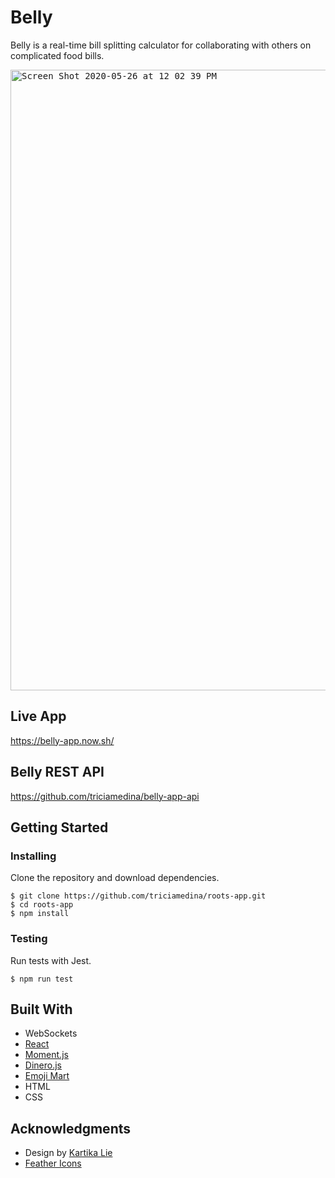 # Belly
Belly is a real-time bill splitting calculator for collaborating with others on complicated food bills.

<kbd><img width="993" alt="Screen Shot 2020-05-26 at 12 02 39 PM" src="https://user-images.githubusercontent.com/48637126/84213802-755b4500-aa76-11ea-8020-0f8950030fa7.png"></kbd>

## Live App
https://belly-app.now.sh/

## Belly REST API
https://github.com/triciamedina/belly-app-api

## Getting Started

### Installing

Clone the repository and download dependencies.

```
$ git clone https://github.com/triciamedina/roots-app.git
$ cd roots-app
$ npm install
```

### Testing

Run tests with Jest.

```
$ npm run test
```

## Built With
- WebSockets
- [React](https://reactjs.org/)
- [Moment.js](https://momentjs.com/)
- [Dinero.js](https://sarahdayan.github.io/dinero.js/)
- [Emoji Mart](https://github.com/missive/emoji-mart)
- HTML
- CSS

## Acknowledgments
- Design by [Kartika Lie](https://www.kartikalie.com/)
- [Feather Icons](https://feathericons.com/)
